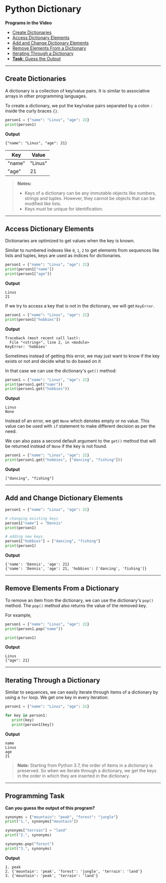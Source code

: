 # Python Dictionary


**Programs in the Video**

- [Create Dictionaries](#create-dictionaries)
- [Access Dictionary Elements](#access-dictionary-elements)
- [Add and Change Dictionary Elements](#add-and-change-dictionary-elements)
- [Remove Elements From a Dictionary](#remove-elements-from-a-dictionary) 
- [Iterating Through a Dictionary](#iterating-through-a-dictionary)
- [**Task**: Guess the Output](#programming-task)
---

## Create Dictionaries 
A dictionary is a collection of key/value pairs. It is similar to associative arrays in other programming languages.

To create a dictionary, we put the key/value pairs separated by a colon `:` inside the curly braces `{}`.

```python
person1 = {"name": "Linus", "age": 21}
print(person1)
```

**Output**
```
{"name": "Linus", "age": 21}
```

|Key|Value|
|---|---|
|"name"|"Linus"|
|"age"|21|

>**Notes:**
>- Keys of a dictionary can be any immutable objects like numbers, strings and tuples. However, they cannot be objects that can be modified like lists.
>- Keys must be unique for identification.

---

## Access Dictionary Elements

Dictionaries are optimized to get values when the key is known.

Similar to numbered indexes like `0`, `1`, `2` to get elements from sequences like lists and tuples, keys are used as indices for dictionaries.

```python
person1 = {"name": "Linus", "age": 21}
print(person1["name"])
print(person1["age"])
```

**Output**

```
Linus
21
```

If we try to access a key that is not in the dictionary, we will get `KeyError`.

```python
person1 = {"name": "Linus", "age": 21}
print(person1["hobbies"])
```

**Output**
```
Traceback (most recent call last):
  File "<string>", line 2, in <module>
KeyError: 'hobbies'
```

Sometimes instead of getting this error, we may just want to know if the key exists or not and decide what to do based on it

In that case we can use the dictionary's `get()` method:

```python
person1 = {"name": "Linus", "age": 21}
print(person1.get("namr"))
print(person1.get("hobbies"))
```

**Output**
```
Linus
None
```

Instead of an error, we get `None` which denotes empty or no value. This value can be used with `if` statement to make different decision as per the need.

We can also pass a second default argument to the `get()` method that will be returned instead of `None` if the key is not found.

```python
person1 = {"name": "Linus", "age": 21}
print(person1.get("hobbies", ["dancing", "fishing"]))
```

**Output**
```
["dancing", "fishing"]
```

---

## Add and Change Dictionary Elements

```python
person1 = {"name": "Linus", "age": 21}

# changing existing keys
person1["name"] = "Dennis"
print(person1)

# adding new keys
person1["hobbies"] = ["dancing", "fishing"]
print(person1)
```

**Output**

```
{'name': 'Dennis', 'age': 21}
{'name': 'Dennis', 'age': 21, 'hobbies': ['dancing', 'fishing']}
```

---

## Remove Elements From a Dictionary

To remove an item from the dictionary, we can use the dictionary's `pop()` method. The `pop()` method also returns the value of the removed key.

For example,

```python
person1 = {"name": "Linus", "age": 21}
print(person1.pop("name"))

print(person1)
```

**Output**

```
Linus
{"age": 21}
```

---

## Iterating Through a Dictionary

Similar to sequences, we can easily iterate through items of a dictionary by using a `for` loop. We get one key in every iteration:

```python
person1 = {"name": "Linus", "age": 21}

for key in person1:
   print(key)
   print(person1[key])
```

**Output**

```
name
Linus
age
21
```

>**Note:** Starting from Python 3.7, the order of items in a dictionary is preserved. So when we iterate through a dictionary, we get the keys in the order in which they are inserted in the dictionary.

---

## Programming Task

**Can you guess the output of this program?**

```python
synonyms = {"mountain": "peak", "forest": "jungle"}
print("1.", synonyms["mountain"])

synonyms["terrain"] = "land"
print("2.", synonyms)

synonyms.pop("forest")
print("3.", synonyms)
```

**Output**
```
1. peak
2. {'mountain': 'peak', 'forest': 'jungle', 'terrain': 'land'}
3. {'mountain': 'peak', 'terrain': 'land'}
```
